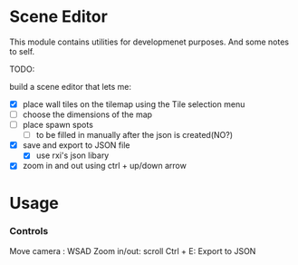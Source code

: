# Scene Editor 


This module contains utilities for developmenet purposes.
And some notes to self.

TODO:

build a scene editor that lets me:

- [x] place wall tiles on the tilemap using the Tile selection menu
- [ ] choose the dimensions of the map
- [ ] place spawn spots
    - [ ] to be filled in manually after the json is created(NO?)
- [x] save and export to JSON file 
    - [x] use rxi's json libary
- [x] zoom in and out using ctrl + up/down arrow

# Usage

### Controls

Move camera : WSAD
Zoom in/out: scroll
Ctrl + E: Export to JSON

